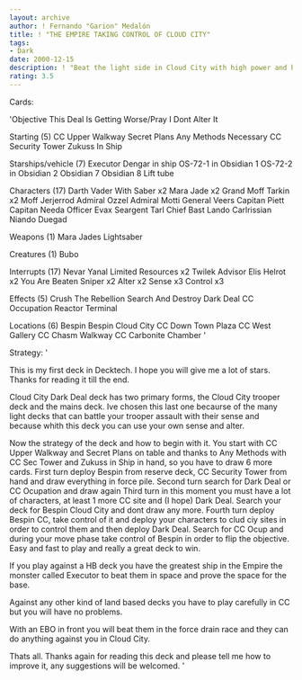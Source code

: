 ```yaml
---
layout: archive
author: ! Fernando "Garion" Medalón
title: ! "THE EMPIRE TAKING CONTROL OF CLOUD CITY"
tags:
- Dark
date: 2000-12-15
description: ! "Beat the light side in Cloud City with high power and hevy drains."
rating: 3.5
---
```

Cards: 

'Objective
This Deal Is Getting Worse/Pray I Dont Alter It

Starting (5)
CC Upper Walkway
Secret Plans
Any Methods Necessary
CC Security Tower
Zukuss In Ship

Starships/vehicle (7)
Executor
Dengar in ship
OS-72-1 in Obsidian 1
OS-72-2 in Obsidian 2
Obsidian 7
Obsidian 8
Lift tube

Characters (17)
Darth Vader With Saber x2
Mara Jade x2
Grand Moff Tarkin x2
Moff Jerjerrod
Admiral Ozzel
Admiral Motti
General Veers
Capitan Piett
Capitan Needa
Officer Evax
Seargent Tarl
Chief Bast
Lando Carlrissian
Niando Duegad

Weapons (1)
Mara Jades Lightsaber

Creatures (1)
Bubo

Interrupts (17)
Nevar Yanal
Limited Resources x2
Twilek Advisor
Elis Helrot x2
You Are Beaten
Sniper x2
Alter x2
Sense x3
Control x3

Effects (5)
Crush The Rebellion
Search And Destroy
Dark Deal
CC Occupation
Reactor Terminal

Locations (6)
Bespin
Bespin Cloud City
CC Down Town Plaza
CC West Gallery
CC Chasm Walkway
CC Carbonite Chamber
'

Strategy: '

This is my first deck in Decktech. I hope you will give me a lot of stars. Thanks for reading it till the end.

Cloud City Dark Deal deck has two primary forms, the Cloud City trooper deck and the mains deck. Ive chosen this last one becaurse of the many light decks that can battle your trooper assault with their sense and because whith this deck you can use your own sense and alter.

Now the strategy of the deck and how to begin with it.
You start with CC Upper Walkway and Secret Plans on table and thanks to Any Methods with CC Sec Tower and Zukuss in Ship in hand, so you have to draw 6 more cards.
First turn deploy Bespin from reserve deck, CC Security Tower from hand and draw everything in force pile.
Second turn search for Dark Deal or CC Ocupation and draw again
Third turn in this moment you must have a lot of characters, at least 1 more CC site and (I hope) Dark Deal. Search your deck for Bespin Cloud City and dont draw any more.
Fourth turn deploy Bespin CC, take control of it and deploy your characters to clud ciy sites in order to control them and then deploy Dark Deal. Search for CC Ocup and during your move phase take control of Bespin in order to flip the objective. Easy and fast to play and really a great deck to win.

If you play against a HB deck you have the greatest ship in the Empire the monster called Executor to beat them in space and prove the space for the base.

Against any other kind of land based decks you have to play carefully in CC but you will have no problems.

With an EBO in front you will beat them in the force drain race and they can do anything against you in Cloud City.

Thats all. Thanks again for reading this deck and please tell me how to improve it, any suggestions will be welcomed.	 '